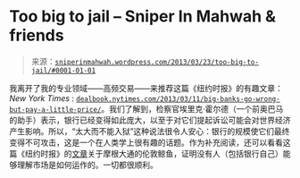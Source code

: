<!--yml

category: 未分类

日期：2024-05-18 14:27:05

-->

# Too big to jail – Sniper In Mahwah & friends

> 来源：[`sniperinmahwah.wordpress.com/2013/03/23/too-big-to-jail/#0001-01-01`](https://sniperinmahwah.wordpress.com/2013/03/23/too-big-to-jail/#0001-01-01)

我离开了我的专业领域——高频交易——来推荐这篇《纽约时报》的有趣文章：*New York Times* : [`dealbook.nytimes.com/2013/03/11/big-banks-go-wrong-but-pay-a-little-price/`](http://dealbook.nytimes.com/2013/03/11/big-banks-go-wrong-but-pay-a-little-price/)。我们了解到，检察官埃里克·霍尔德（一个前奥巴马的助手）表示，银行已经变得如此庞大，以至于对它们提起诉讼可能会对世界经济产生影响。所以，“太大而不能入狱”这种说法很令人安心：银行的规模使它们最终变得不可攻击，这是一个在人类学上很有趣的话题。作为补充阅读，还可以看看这篇《纽约时报》的[文章](http://www.nytimes.com/2013/03/22/business/behind-the-derivatives-gibberish-risks-run-amok.html?pagewanted=1&_r=0&smid=tw-share)关于摩根大通的伦敦鲸鱼，证明没有人（包括银行自己）能够理解市场是如何运作的。一切都很顺利。
